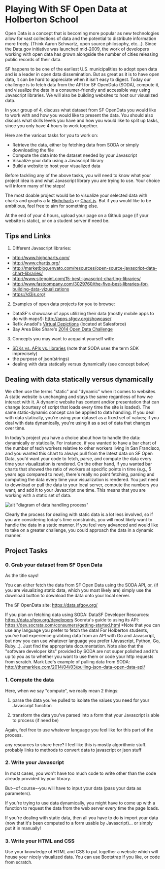 # Playing With SF Open Data at Holberton School
Open Data is a concept that is becoming more popular as new technologies allow for vast collections of data and the potential to distribute information more freely. (Think Aaron Schwartz, open source philosophy, etc...). Since the Data.gov initiative was launched mid-2009, the work of developers working with open data has grown alongside the number of cities releasing public records of their data.

SF happens to be one of the earliest U.S. municipalities to adopt open data and is a leader in open data dissemination. But as great as it is to have open data, it can be hard to appreciate when it isn't easy to digest. Today our challenge is to fetch data from the API for SF OpenData (SODA), compute it, and visualize the data in a consumer-friendly and accessible way using Javascript libraries. We will also be building websites to host our visualized data.

In your group of 4, discuss what dataset from SF OpenData you would like to work with and how you would like to present the data. You should also discuss what skills levels you have and how you would like to split up tasks, since you only have 4 hours to work together.

Here are the various tasks for you to work on:

+ Retrieve the data, either by fetching data from SODA or simply downloading the file
+ Compute the data into the dataset needed by your Javascript
+ Visualize your data using a Javascript library
+ Build a website to host your visualized data

Before tackling any of the above tasks, you will need to know what your project idea is and what Javascript library you are trying to use. Your choice will inform many of the steps!

The most doable project would be to visualize your selected data with charts and graphs a la [Highcharts](http://www.highcharts.com/) or [Chart.js](http://www.chartjs.org/). But if you would like to be ambitious, feel free to aim for something else.

At the end of your 4 hours, upload your page on a Github page (if your website is static), or on a student server if need be.

## Tips and Links
1. Different Javascript libraries:
  * http://www.highcharts.com/
  * http://www.chartjs.org/
  * http://marketblog.envato.com/resources/open-source-javascript-data-chart-libraries/
  * http://www.sitepoint.com/15-best-javascript-charting-libraries/
  * http://www.fastcompany.com/3029760/the-five-best-libraries-for-building-data-vizualizations
  * https://d3js.org/

2. Examples of open data projects for you to browse:
  * DataSF's showcase of apps utilizing their data (mostly mobile apps to do with maps!): http://apps.sfgov.org/showcase/
  * Refik Anadol's [Virtual Depictions](http://thecreatorsproject.vice.com/blog/otherworldly-data-sculptures-appear-in-san-francisco) (located at Salesforce)
  * Bay Area Bike Share's [2014 Open Data Challenge](http://www.bayareabikeshare.com/datachallenge-2014)

3. Concepts you may want to acquaint yourself with:
  * [SDKs vs. APIs vs. libraries](https://www.reddit.com/r/explainlikeimfive/comments/1al2az/eli5_what_is_an_api_what_is_a_sdk_what_is_an_ide/) (note that SODA uses the term SDK imprecisely)
  * the purpose of json(strings)
  * dealing with data statically versus dynamically (see concept below)

## Dealing with data statically versus dynamically
We often use the terms "static" and "dynamic" when it comes to websites. A static website is unchanging and stays the same regardless of how we interact with it. A dynamic website has content and/or presentation that can change (courtesy of script that loads every time the site is loaded). The same static-dynamic concept can be applied to data handling. If you deal with data statically, you're using your dataset as a fixed set of values; if you deal with data dynamically, you're using it as a set of data that changes over time.

In today's project you have a choice about how to handle the data: dynamically or statically. For instance, if you wanted to have a bar chart of the number of tech workers relative to other workers living in San Francisco, and you wanted this chart to always pull from the latest data on SF Open Data, you'd want your code to fetch, parse, and compute the data every time your visualization is rendered. On the other hand, if you wanted bar charts that showed the ratio of workers at specific points in time (e.g., 5 years ago compared to now), there's really no point fetching, parsing and computing the data every time your visualization is rendered. You just need to download or pull the data to your local server, compute the numbers you want, and add it to your Javascript one time. This means that you are working with a static set of data.

![alt "diagram of data handling process"](https://raw.githubusercontent.com/ronachong/discover-SFOpenData/master/static_vs_dynamic_data_handling.png)

Clearly the process for dealing with static data is a lot less involved, so if you are considering today's time constraints, you will most likely want to handle the data in a static manner. If you feel very advanced and would like to take on a greater challenge, you could approach the data in a dynamic manner.

## Project Tasks
### 0. Grab your dataset from SF Open Data

As the title says!

You can either fetch the data from SF Open Data using the SODA API, or, (if you are visualizing static data, which you most likely are) simply use the download button to download the data onto your local server. 

The SF OpenData site: https://data.sfgov.org/

If you plan on fetching data using SODA:
DataSF Developer Resources: https://data.sfgov.org/developers
Socrata's guide to using its API: https://dev.socrata.com/consumers/getting-started.html
*Note that you can use any language you prefer to fetch the data! For Holberton students, you've had experience grabbing data from an API with Go and Javascript, but now you can use whatever language you prefer (Javascript, Python, Go, Ruby...). Just find the appropriate documentation.
Note also that the "software developer kits" provided by SODA are not super polished and it's up to you as to whether you want to use them or code your http requests from scratch.
Mark Lee's example of pulling data from SODA: http://themarklee.com/2014/04/03/pulling-json-data-open-data-api/

### 1. Compute the data
Here, when we say "compute", we really mean 2 things:

1) parse the data you've pulled to isolate the values you need for your Javascript function

2) transform the data you've parsed into a form that your Javascript is able to process (if need be)

Again, feel free to use whatever language you feel like for this part of the process.

any resources to share here? I feel like this is mostly algorithmic stuff.
probably links to methods to convert data to javascript or json stuff

### 2. Write your Javascript
In most cases, you won't have too much code to write other than the code already provided by your library.

But--of course--you will have to input your data (pass your data as parameters).

If you're trying to use data dynamically, you might have to come up with a function to request the data from the web server every time the page loads.

If you're dealing with static data, then all you have to do is import your data (now that it's been computed to a form usable by Javascript)... or simply put it in manually!



### 3. Write your HTML and CSS

Use your knowledge of HTML and CSS to put together a website which will house your nicely visualized data. You can use Bootstrap if you like, or code from scratch.
